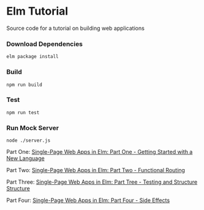 # Elm Tutorial

Source code for a tutorial on building web applications

### Download Dependencies

```
elm package install
```

### Build

```
npm run build
```

### Test

```
npm run test
```

### Run Mock Server

```
node ./server.js
```

Part One: [Single-Page Web Apps in Elm: Part One - Getting Started with a New Language](https://www.linkedin.com/pulse/single-page-web-apps-elm-part-one-getting-started-new-kevin-greene)

Part Two: [Single-Page Web Apps in Elm: Part Two - Functional Routing](https://www.linkedin.com/pulse/single-page-web-apps-elm-part-two-functional-routing-kevin-greene)

Part Three: [Single-Page Web Apps in Elm: Part Tree - Testing and Structure Structure](https://www.linkedin.com/pulse/single-page-web-apps-elm-part-three-testing-structure-kevin-greene)

Part Four: [Single-Page Web Apps in Elm: Part Four - Side Effects](https://www.linkedin.com/pulse/single-page-web-apps-elm-part-four-side-effects-kevin-greene)
